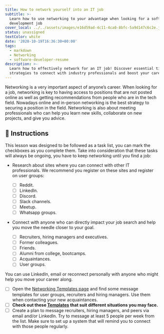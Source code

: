 ```yaml
---
title: How to network yourself into an IT job
subtitle: >-
  Learn how to use networking to your advantage when looking for a software
  development job
cover_local: ../../assets/images/e16d59ad-4c11-4ca0-8bfc-5a9d147c6c2e.jpeg
status: unassigned
textColor: white
date: '2020-10-19T16:36:30+00:00'
tags:
  - markdown
  - Networking
  - software-developer-resume
description: >-
  Learn how to effectively network for an IT job! Discover essential tips and
  strategies to connect with industry professionals and boost your career.
---
```

Networking is a very important aspect of anyone’s career. When looking for a job, networking is key to having access to positions that are not posted online as well as getting recommendations from people who are in the tech field. Nowadays online and in-person networking is the best strategy to securing a position in the field. Networking is also about meeting professionals who can help you learn new skills, collaborate on new projects, and give you advice. 

## 📝 Instructions 

This lesson was designed to be followed as a task list, you can mark the checkboxes as you complete them. Take into consideration that these tasks will always be ongoing, you have to keep networking until you find a job:

- Research about sites where you can connect with other IT professionals. We recommend you register on these sites and register on user groups: 
  - [ ] Reddit.
  - [ ] LinkedIn. 
  - [ ] Discord. 
  - [ ] Slack channels. 
  - [ ] Meetup.
  - [ ] Whatsapp groups.

- Connect with anyone who can directly impact your job search and help you move the needle closer to your goal.  

  - [ ] Recruiters, hiring managers and executives.
  - [ ] Former colleagues.
  - [ ] Friends.
  - [ ] Alumni from college, bootcamps. 
  - [ ] Acquaintances. 
  - [ ] User groups.

You can use LinkedIn, email or reconnect personally with anyone who might help you move your career along.  

- [ ] Open the [Networking Templates page](https://4geeksacademy.notion.site/Networking-Templates-Plantillas-para-hacer-Networking-b6135733d1824793ba7006c72f8e03e8) and find some message templates for user groups, recruiters and hiring managers. Use them when contacting your new acquaintances.
- [ ] **Check out these [Templates](https://github.com/user-attachments/files/16367415/Building.Relationships.Guide.1.pdf) that suit different situations you may face.** 
- [ ] Create a plan to message recruiters, hiring managers, and peers via email and/or LinkedIn. Try to message at least 5 people per week from the list. Make sure to set up a system that will remind you to connect with those people regularly. 
